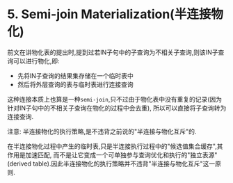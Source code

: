 # 5. Semi-join Materialization(半连接物化)

前文在讲物化表的提出时,提到过若IN子句中的子查询为不相关子查询,则该IN子查询可以进行物化,即:

- 先将IN子查询的结果集存储在一个临时表中
- 然后将外层查询的表与临时表进行连接查询

这种连接本质上也算是一种`semi-join`,只不过由于物化表中没有重复的记录(因为针对IN子句中的不相关子查询在物化的过程中会去重),
所以可以直接将子查询转为连接查询.

注意: 半连接物化的执行策略,是不违背之前说的"半连接与物化互斥"的.

在半连接物化过程中产生的临时表,只是半连接执行过程中的"候选值集合缓存",其作用是加速匹配,
而不是让它变成一个可单独参与查询优化和执行的"独立表源"(derived table).因此半连接物化的执行策略并不违背"半连接与物化互斥"这一原则.
